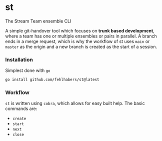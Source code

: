 # st
The Stream Team ensemble CLI

A simple git-handover tool which focuses on **trunk based development**, where a team has one or multiple ensembles or
pairs in parallel.
A branch ends in a merge request, which is why the workflow of st uses `main` or `master` as the origin and a new branch
is created as the start of a session.

### Installation
Simplest done with `go`

```bash
go install github.com/fehlhabers/st@latest
```

### Workflow
`st` is written using `cobra`, which allows for easy built help. The basic commands are:

- `create`
- `start`
- `next`
- `close`
